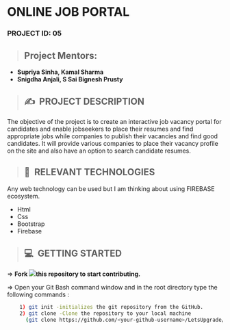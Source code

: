 # **ONLINE JOB PORTAL**

### **PROJECT ID: 05**
>## **Project Mentors:**
* **Supriya Sinha, Kamal Sharma**
* **Snigdha Anjali, S Sai Bignesh Prusty**

>## ✍&nbsp; PROJECT DESCRIPTION
The objective of the project is to create an interactive job vacancy portal for candidates and enable jobseekers to place their resumes and find appropriate jobs while companies to publish their vacancies and find good candidates.
 It will provide various companies to place their vacancy profile on the site and also have an option to search candidate resumes.

 >## 📂&nbsp; RELEVANT TECHNOLOGIES
 Any web technology can be used but I am thinking about using FIREBASE ecosystem.
 <!-- UL-->
* Html
* Css 
* Bootstrap
* Firebase
>## 💻&nbsp; GETTING STARTED

=> **Fork <a href=https://github.com/LetsUpgrade/ONLINE-JOB-PORTAL><img src="https://img.icons8.com/ios/24/000000/code-fork.png"></a>this repository to start contributing.**

=> Open your Git Bash command window and in the root directory type the following commands :
```bash
    1) git init -initializes the git repository from the GitHub. 
    2) git clone -Clone the repository to your local machine
      (git clone https://github.com/<your-github-username>/LetsUpgrade/ONLINE-JOB-PORTAL.git)
```    
